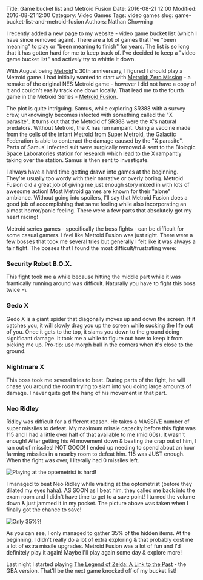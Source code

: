 Title: Game bucket list and Metroid Fusion
Date: 2016-08-21 12:00
Modified: 2016-08-21 12:00
Category: Video Games
Tags: video games
slug: game-bucket-list-and-metroid-fusion
Authors: Nathan Chowning

I recently added a new page to my website - video game bucket list (which I have since removed again). There are a lot of games that I've "been meaning" to play or "been meaning to finish" for years. The list is so long that it has gotten hard for me to keep track of. I've decided to keep a "video game bucket list" and actively try to whittle it down.

With August being [Metroid](https://en.wikipedia.org/wiki/Metroid_(video_game))'s 30th anniversary, I figured I should play a Metroid game. I had initially wanted to start with [Metroid: Zero Mission](https://en.wikipedia.org/wiki/Metroid:_Zero_Mission) - a remake of the original NES Metroid game - however I did not have a copy of it and couldn't easily track one down locally. That lead me to the fourth game in the Metroid Series - [Metroid Fusion](https://en.wikipedia.org/wiki/Metroid_Fusion).

The plot is quite intriguing. Samus, while exploring SR388 with a survey crew, unknowingly becomes infected with something called the "X parasite". It turns out that the Metroid of SR388 were the X's natural predators. Without Metroid, the X has run rampant. Using a vaccine made from the cells of the infant Metroid from Super Metroid, the Galactic Federation is able to conteract the damage caused by the "X parasite". Parts of Samus' infected suit were surgically removed & sent to the Biologic Space Laboratories station for research which lead to the X rampantly taking over the station. Samus is then sent to investigate.

I always have a hard time getting drawn into games at the beginning. They're usually too wordy with their narrative or overly boring. Metroid Fusion did a great job of giving me just enough story mixed in with lots of awesome action! Most Metroid games are known for their "alone" ambiance. Without going into spoilers, I'll say that Metroid Fusion does a good job of accomplishing that same feeling while also incorporating an almost horror/panic feeling. There were a few parts that absolutely got my heart racing!

Metroid series games - specifically the boss fights - can be difficult for some casual gamers. I feel like Metroid Fusion was just right. There were a few bosses that took me several tries but generally I felt like it was always a fair fight. The bosses that I found the most difficult/frustrating were:

### Security Robot B.O.X.
This fight took me a while because hitting the middle part while it was frantically running around was difficult. Naturally you have to fight this boss twice =\

### Gedo X
Gedo X is a giant spider that diagonally moves up and down the screen. If it catches you, it will slowly drag you up the screen while sucking the life out of you. Once it gets to the top, it slams you down to the ground doing significant damage. It took me a while to figure out how to keep it from picking me up. Pro-tip: use morph ball in the corners when it's close to the ground.

### Nightmare X
This boss took me several tries to beat. During parts of the fight, he will chase you around the room trying to slam into you doing large amounts of damage. I never quite got the hang of his movement in that part.

### Neo Ridley
Ridley was difficult for a different reason. He takes a MASSIVE number of super missiles to defeat. My maximum missle capacity before this fight was 115 and I had a little over half of that available to me (mid 60s). It wasn't enough! After getting his AI movement down & beating the crap out of him, I ran out of missiles! NOT GOOD! I ended up needing to spend about an hour farming missiles in a nearby room to defeat him. 115 was JUST enough. When the fight was over, I literally had 0 missiles left.

![Playing at the optemetrist is hard!]({filename}/images/optometrist_metroid_fusion.png)

I managed to beat Neo Ridley while waiting at the optometrist (before they dilated my eyes haha). AS SOON as I beat him, they called me back into the exam room and I didn't have time to get to a save point! I turned the volume down & just jammed it in my pocket. The picture above was taken when I finally got the chance to save!

![Only 35%?!]({filename}/images/metroid_fusion_complete.png)

As you can see, I only managed to gather 35% of the hidden items. At the beginning, I didn't really do a lot of extra exploring & that probably cost me a lot of extra missile upgrades. Metroid Fusion was a lot of fun and I'd definitely play it again! Maybe I'll play again some day & explore more!

Last night I started playing [The Legend of Zelda: A Link to the Past](https://en.wikipedia.org/wiki/The_Legend_of_Zelda:_A_Link_to_the_Past) - the GBA version. That'll be the next game knocked off of my bucket list!
